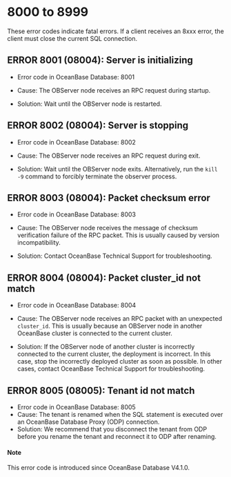 # 8000 to 8999

These error codes indicate fatal errors. If a client receives an 8xxx error, the client must close the current SQL connection.

## ERROR 8001 (08004): Server is initializing


* Error code in OceanBase Database: 8001

* Cause: The OBServer node receives an RPC request during startup.

* Solution: Wait until the OBServer node is restarted.

## ERROR 8002 (08004): Server is stopping


* Error code in OceanBase Database: 8002

* Cause: The OBServer node receives an RPC request during exit.

* Solution: Wait until the OBServer node exits. Alternatively, run the `kill -9` command to forcibly terminate the observer process.

## ERROR 8003 (08004): Packet checksum error


* Error code in OceanBase Database: 8003

* Cause: The OBServer node receives the message of checksum verification failure of the RPC packet. This is usually caused by version incompatibility.

* Solution: Contact OceanBase Technical Support for troubleshooting.

## ERROR 8004 (08004): Packet cluster_id not match


* Error code in OceanBase Database: 8004

* Cause: The OBServer node receives an RPC packet with an unexpected `cluster_id`. This is usually because an OBServer node in another OceanBase cluster is connected to the current cluster.

* Solution: If the OBServer node of another cluster is incorrectly connected to the current cluster, the deployment is incorrect. In this case, stop the incorrectly deployed cluster as soon as possible. In other cases, contact OceanBase Technical Support for troubleshooting.

## ERROR 8005 (08005): Tenant id not match

* Error code in OceanBase Database: 8005
* Cause: The tenant is renamed when the SQL statement is executed over an OceanBase Database Proxy (ODP) connection.
* Solution: We recommend that you disconnect the tenant from ODP before you rename the tenant and reconnect it to ODP after renaming.

<main id="notice" type='explain'>
  <h4>Note</h4>
  <p>This error code is introduced since OceanBase Database V4.1.0. </p>
</main>

